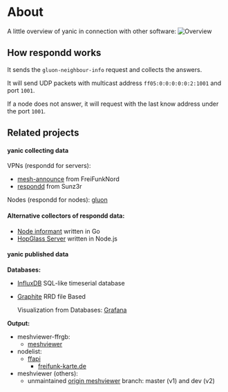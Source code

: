 # About

A little overview of yanic in connection with other software:
![Overview](overview.svg)

## How respondd works

It sends the `gluon-neighbour-info` request and collects the answers.

It will send UDP packets with multicast address `ff05:0:0:0:0:0:2:1001` and port `1001`.

If a node does not answer, it will request with the last know address under the port `1001`.

## Related projects

#### yanic collecting data
VPNs (respondd for servers):

* [mesh-announce](https://github.com/ffnord/mesh-announce) from FreiFunkNord
* [respondd](https://github.com/Sunz3r/ext-respondd) from Sunz3r

Nodes (respondd for nodes): [gluon](https://github.com/freifunk-gluon/gluon/)

#### Alternative collectors of respondd data:

* [Node informant](https://github.com/ffdo/node-informant) written in Go
* [HopGlass Server](https://github.com/plumpudding/hopglass-server) written in Node.js

#### yanic published data

**Databases:**

* [InfluxDB](https://influxdata.com/) SQL-like timeserial database
* [Graphite](https://graphiteapp.org/) RRD file Based

	Visualization from Databases: [Grafana](https://grafana.com/)

**Output:**
* meshviewer-ffrgb:
  * [meshviewer](https://github.com/ffrgb/meshviewer)
* nodelist:
  * [ffapi](https://freifunk.net/api-generator/)
    * [freifunk-karte.de](https://freifunk-karte.de)
* meshviewer (others):
  *  unmaintained [origin meshviewer](https://github.com/ffnord/meshviewer) branch: master (v1) and dev (v2)
